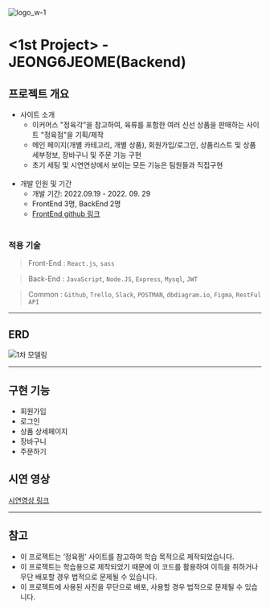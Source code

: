 ![logo_w-1](https://user-images.githubusercontent.com/67556491/193203547-ebe92e5c-5444-4f41-ab43-fb48903d5fed.png)

# **<1st Project> - JEONG6JEOME(Backend)**

## **프로젝트 개요**

- 사이트 소개
    - 이커머스 "정육각"을 참고하여, 육류를 포함한 여러 신선 상품을 판매하는 사이트 "정육점"을 기획/제작
    - 메인 페이지(개별 카테고리, 개별 상품), 회원가입/로그인, 상품리스트 및 상품 세부정보, 장바구니 및 주문 기능 구현
    - 초기 세팅 및 시연연상에서 보이는 모든 기능은 팀원들과 직접구현
    <br/>
- 개발 인원 및 기간
    - 개발 기간: 2022.09.19 - 2022. 09. 29
    - FrontEnd 3명, BackEnd 2명
    - [FrontEnd github 링크](https://github.com/wecode-bootcamp-korea/37-1st-jeong6-jjeom-frontend)
    <br/>
### 적용 기술
> Front-End : `React.js`, `sass`

> Back-End : `JavaScript`, `Node.JS`, `Express`, `Mysql`, `JWT`

> Common : `Github`, `Trello`, `Slack`, `POSTMAN`, `dbdiagram.io`, `Figma`, `RestFul API`


---

## **ERD**

![1차 모델링](https://user-images.githubusercontent.com/105404643/205057866-318c943f-d69b-4f08-a55f-52bc898944ce.png)

---

## **구현 기능**
- 회원가입
- 로그인
- 상품 상세페이지
- 장바구니
- 주문하기


## **시연 영상**

[시연영상 링크](https://www.youtube.com/watch?v=NzY8gplL_xM)

---

## **참고**

- 이 프로젝트는 ‘정육쩜' 사이트를 참고하여 학습 목적으로 제작되었습니다.
- 이 프로젝트는 학습용으로 제작되었기 때문에 이 코드를 활용하여 이득을 취하거나 무단 배포할 경우 법적으로 문제될 수 있습니다.
- 이 프로젝트에 사용된 사진을 무단으로 배포, 사용할 경우 법적으로 문제될 수 있습니다.
